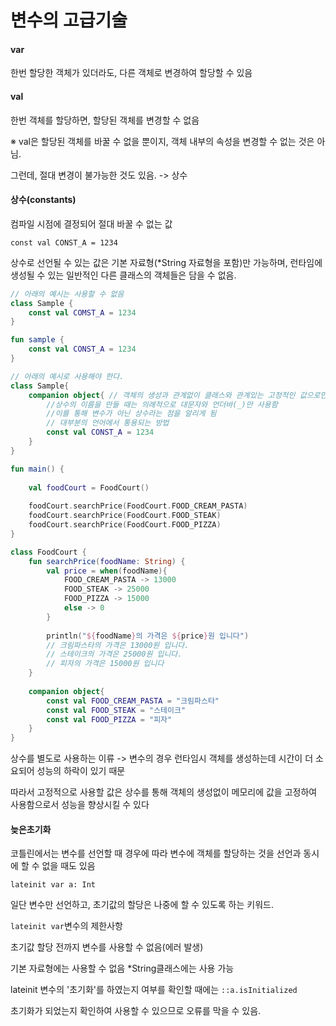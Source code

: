 # 변수의 고급기술

#### var

한번 할당한 객체가 있더라도, 다른 객체로 변경하여 할당할 수 있음



#### val

한번 객체를 할당하면, 할당된 객체를 변경할 수 없음

※ val은 할당된 객체를 바꿀 수 없을 뿐이지, 객체 내부의 속성을 변경할 수 없는 것은 아님.

그런데, 절대 변경이 불가능한 것도 있음. -> 상수



#### 상수(constants)

컴파일 시점에 결정되어 절대 바꿀 수 없는 값

`const val CONST_A = 1234`

상수로 선언될 수 있는 값은 기본 자료형(*String 자료형을 포함)만 가능하며, 런타임에 생성될 수 있는 일반적인 다른 클래스의 객체들은 담을 수 없음.

```kotlin
// 아래의 예시는 사용할 수 없음
class Sample {
    const val COMST_A = 1234
}

fun sample {
    const val CONST_A = 1234
}

// 아래의 예시로 사용해야 한다.
class Sample{
    companion object{ // 객체의 생성과 관계없이 클래스와 관계있는 고정적인 값으로만 사용하게 됨.
        //상수의 이름을 만들 때는 의례적으로 대문자와 언더바(_)만 사용함
        //이를 통해 변수가 아닌 상수라는 점을 알리게 됨
        // 대부분의 언어에서 통용되는 방법
        const val CONST_A = 1234 
    }
}
```

```kotlin
fun main() {
    
    val foodCourt = FoodCourt()
    
    foodCourt.searchPrice(FoodCourt.FOOD_CREAM_PASTA)
    foodCourt.searchPrice(FoodCourt.FOOD_STEAK)
    foodCourt.searchPrice(FoodCourt.FOOD_PIZZA)
}

class FoodCourt {
    fun searchPrice(foodName: String) {
        val price = when(foodName){
            FOOD_CREAM_PASTA -> 13000
            FOOD_STEAK -> 25000
            FOOD_PIZZA -> 15000
            else -> 0
        }
        
        println("${foodName}의 가격은 ${price}원 입니다")
        // 크림파스타의 가격은 13000원 입니다.
        // 스테이크의 가격은 25000원 입니다.
        // 피자의 가격은 15000원 입니다
    }
    
    companion object{
        const val FOOD_CREAM_PASTA = "크림파스타"
        const val FOOD_STEAK = "스테이크"
        const val FOOD_PIZZA = "피자"
    }
}
```

상수를 별도로 사용하는 이류 -> 변수의 경우 런타임시 객체를 생성하는데 시간이 더 소요되어 성능의 하락이 있기 때문

따라서 고정적으로 사용할 값은 상수를 통해 객체의 생성없이 메모리에 값을 고정하여 사용함으로서 성능을 향상시킬 수 있다



#### 늦은초기화

코틀린에서는 변수를 선언할 때 경우에 따라 변수에 객체를 할당하는 것을 선언과 동시에 할 수 없을 때도 있음 

`lateinit var a: Int`

일단 변수만 선언하고, 초기값의 할당은 나중에 할 수 있도록 하는 키워드.



`lateinit var`변수의 제한사항

초기값 할당 전까지 변수를 사용할 수 없음(에러 발생)

기본 자료형에는 사용할 수 없음 *String클래스에는 사용 가능



lateinit 변수의 '초기화'를 하였는지 여부를 확인할 때에는 `::a.isInitialized`

초기화가 되었는지 확인하여 사용할 수 있으므로 오류를 막을 수 있음.